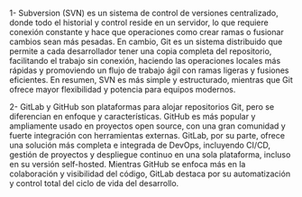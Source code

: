 1- Subversion (SVN) es un sistema de control de versiones centralizado, donde todo el historial y control reside en un servidor, lo que requiere conexión constante y hace que operaciones como crear ramas o fusionar cambios sean más pesadas. En cambio, Git es un sistema distribuido que permite a cada desarrollador tener una copia completa del repositorio, facilitando el trabajo sin conexión, haciendo las operaciones locales más rápidas y promoviendo un flujo de trabajo ágil con ramas ligeras y fusiones eficientes. En resumen, SVN es más simple y estructurado, mientras que Git ofrece mayor flexibilidad y potencia para equipos modernos.

2- GitLab y GitHub son plataformas para alojar repositorios Git, pero se diferencian en enfoque y características. GitHub es más popular y ampliamente usado en proyectos open source, con una gran comunidad y fuerte integración con herramientas externas. GitLab, por su parte, ofrece una solución más completa e integrada de DevOps, incluyendo CI/CD, gestión de proyectos y despliegue continuo en una sola plataforma, incluso en su versión self-hosted. Mientras GitHub se enfoca más en la colaboración y visibilidad del código, GitLab destaca por su automatización y control total del ciclo de vida del desarrollo.